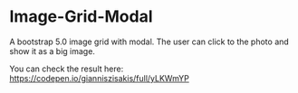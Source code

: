 # Image-Grid-Modal
A bootstrap 5.0 image grid with modal. The user can click to the photo and show it as a big image.

You can check the result here: https://codepen.io/gianniszisakis/full/yLKWmYP
